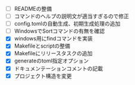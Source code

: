 - [ ] READMEの整備
- [ ] コマンドのヘルプの説明文が適当すぎるので修正
- [ ] config.tomlの自動生成、初期生成処理の追加
- [ ] WindowsでSortコマンドの有無を確認
- [x] windows用にfindコマンドを実装
- [x] Makefileとscriptの整備
- [x] Makefileにリリースタスクの追加
- [x] generateのtoml指定オプション
- [x] ドキュメンテーションコメントの記載
- [x] プロジェクト構造を変更
